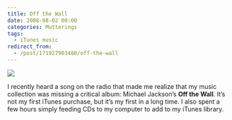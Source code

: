 ```yaml
---
title: Off the Wall
date: 2008-08-02 00:00
categories: Mutterings
tags:
  - iTunes music
redirect_from:
  - /post/171927903480/off-the-wall
---
```

[![](https://is1-ssl.mzstatic.com/image/thumb/Music115/v4/cc/b0/7f/ccb07f0d-1530-00b0-244a-6332daffc2b9/dj.xnuhftrz.jpg/592x592bb.webp)](https://music.apple.com/us/album/off-the-wall/186166282)

I recently heard a song on the radio that made me realize that my music collection was missing a critical album: Michael Jackson&rsquo;s __Off the Wall__. It&rsquo;s not my first iTunes purchase, but it&rsquo;s my first in a long time. I also spent a few hours simply feeding CDs to my computer to add to my iTunes library.